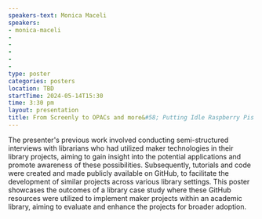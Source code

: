 ```yaml
---
speakers-text: Monica Maceli
speakers:
- monica-maceli
-
-
-
-
-
type: poster
categories: posters
location: TBD
startTime: 2024-05-14T15:30
time: 3:30 pm
layout: presentation
title: From Screenly to OPACs and more&#58; Putting Idle Raspberry Pis to Work
---
```

The presenter's previous work involved conducting semi-structured interviews with librarians who had utilized maker technologies in their library projects, aiming to gain insight into the potential applications and promote awareness of these possibilities. Subsequently, tutorials and code were created and made publicly available on GitHub, to facilitate the development of similar projects across various library settings. This poster showcases the outcomes of a library case study where these GitHub resources were utilized to implement maker projects within an academic library, aiming to evaluate and enhance the projects for broader adoption.
